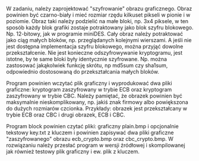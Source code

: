 W zadaniu, należy zaprojektować "szyfrowanie" obrazu graficznego. Obraz powinien być czarno-biały i mieć rozmiar rzędu kilkuset pikseli
w pionie i w poziomie. Obraz taki należy podzielić na małe bloki, np. 3x4 piksele,
w ten sposób każdy blok grafiki zostaje potraktowany jako blok szyfru blokowego. Np. 12-bitowy, jak w programie miniDES.
Cały obraz należy potraktować jako ciąg małych bloków, np. przeglądanych kolejnymi wierszami. 
A jeśli nie jest dostępna implementacja szyfru blokowego, można przyjąć dowolne przekształcenie. 
Nie jest konieczne odszyfrowywanie kryptogramu, jest istotne, by te same bloki były identycznie szyfrowane. 
Np. można zastosować jakąkolwiek funkcję skrótu, np md5sum czy sha1sum, odpowiednio dostosowaną do przekształcania małych bloków. 

Program powinien wczytać plik graficzny i wyprodukować dwa pliki graficzne: kryptogram zaszyfrowany w trybie ECB oraz kryptogram
zaszyfrowany w trybie CBC. Należy pamiętać, że obrazek powinien być maksymalnie nieskomplikowany, 
np. jakiś znak firmowy albo powiększona do dużych rozmiarów czcionka. Przykłady: obrazek jest przekształcany w trybie ECB 
oraz CBC i drugi obrazek, ECB i CBC.

Program block powinien czytać pliki: graficzny plain.bmp i opcjonalnie tekstowy key.txt z kluczem i powinien zapisywać dwa pliki graficzne
"zaszyfrowanego" obrazu ecb_crypto.bmp oraz cbc_crypto.bmp. W rozwiązaniu należy przesłać program w wersji źródłowej i skompilowanej
jak również testowy plik graficzny i ew. plik z kluczem.
